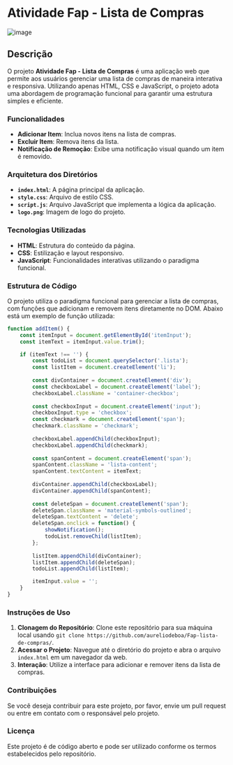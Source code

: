 

# Atividade Fap - Lista de Compras
![image](https://github.com/user-attachments/assets/6ac6f161-1671-4e20-b7c1-5bcef79c1906)

## Descrição

O projeto **Atividade Fap - Lista de Compras** é uma aplicação web que permite aos usuários gerenciar uma lista de compras de maneira interativa e responsiva. Utilizando apenas HTML, CSS e JavaScript, o projeto adota uma abordagem de programação funcional para garantir uma estrutura simples e eficiente.

### Funcionalidades

- **Adicionar Item**: Inclua novos itens na lista de compras.
- **Excluir Item**: Remova itens da lista.
- **Notificação de Remoção**: Exibe uma notificação visual quando um item é removido.



### Arquitetura dos Diretórios

- **`index.html`**: A página principal da aplicação.
- **`style.css`**: Arquivo de estilo CSS.
- **`script.js`**: Arquivo JavaScript que implementa a lógica da aplicação.
- **`logo.png`**: Imagem de logo do projeto.

### Tecnologias Utilizadas

- **HTML**: Estrutura do conteúdo da página.
- **CSS**: Estilização e layout responsivo.
- **JavaScript**: Funcionalidades interativas utilizando o paradigma funcional.

### Estrutura de Código

O projeto utiliza o paradigma funcional para gerenciar a lista de compras, com funções que adicionam e removem itens diretamente no DOM. Abaixo está um exemplo de função utilizada:

```javascript
function addItem() {
    const itemInput = document.getElementById('itemInput');
    const itemText = itemInput.value.trim();

    if (itemText !== '') {
        const todoList = document.querySelector('.lista');
        const listItem = document.createElement('li');
        
        const divContainer = document.createElement('div');
        const checkboxLabel = document.createElement('label');
        checkboxLabel.className = 'container-checkbox';
        
        const checkboxInput = document.createElement('input');
        checkboxInput.type = 'checkbox';
        const checkmark = document.createElement('span');
        checkmark.className = 'checkmark';
        
        checkboxLabel.appendChild(checkboxInput);
        checkboxLabel.appendChild(checkmark);
        
        const spanContent = document.createElement('span');
        spanContent.className = 'lista-content';
        spanContent.textContent = itemText;
        
        divContainer.appendChild(checkboxLabel);
        divContainer.appendChild(spanContent);
        
        const deleteSpan = document.createElement('span');
        deleteSpan.className = 'material-symbols-outlined';
        deleteSpan.textContent = 'delete';
        deleteSpan.onclick = function() {
            showNotification();
            todoList.removeChild(listItem);
        };
        
        listItem.appendChild(divContainer);
        listItem.appendChild(deleteSpan);
        todoList.appendChild(listItem);

        itemInput.value = '';
    }
}
```

### Instruções de Uso

1. **Clonagem do Repositório**: Clone este repositório para sua máquina local usando `git clone https://github.com/aureliodeboa/Fap-lista-de-compras/`.
2. **Acessar o Projeto**: Navegue até o diretório do projeto e abra o arquivo `index.html` em um navegador da web.
3. **Interação**: Utilize a interface para adicionar e remover itens da lista de compras.

### Contribuições

Se você deseja contribuir para este projeto, por favor, envie um pull request ou entre em contato com o responsável pelo projeto.

### Licença

Este projeto é de código aberto e pode ser utilizado conforme os termos estabelecidos pelo repositório.

